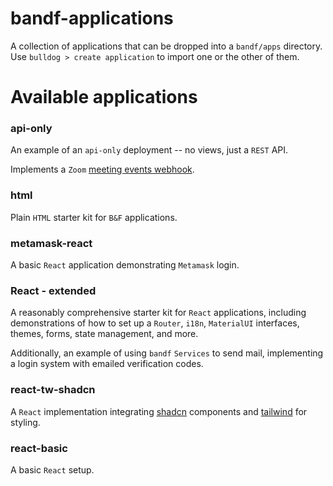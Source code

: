 # bandf-applications

A collection of applications that can be dropped into a `bandf/apps` directory. Use `bulldog > create application` to import one or the other of them.

# Available applications
### api-only

An example of an `api-only` deployment -- no views, just a `REST` API.

Implements a `Zoom` [meeting events webhook](https://developers.zoom.us/docs/api/rest/webhook-reference).


### html

Plain `HTML` starter kit for `B&F` applications.


### metamask-react

A basic `React` application demonstrating `Metamask` login.


### React - extended

A reasonably comprehensive starter kit for `React` applications, including demonstrations of how to set up a `Router`, `i18n`, `MaterialUI` interfaces, themes, forms, state management, and more.

Additionally, an example of using `bandf` `Services` to send mail, implementing a login system with emailed verification codes.
### react-tw-shadcn

A `React` implementation integrating [shadcn]() components and [tailwind]() for styling.

### react-basic

A basic `React` setup.

